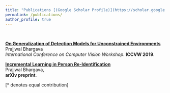 ```yaml
---
title: "Publications [(Google Scholar Profile)](https://scholar.google.co.in/citations?user=zTq103EAAAAJ&hl=en)"
permalink: /publications/
author_profile: true
---
```

<br>

<b>[On Generalization of Detection Models for Unconstrained Environments](../publications/GenDetectionIccvw19)</b> <br> 
Prajjwal Bhargava <br>
<i>International Conference on Computer Vision Workshop</i>. <b>ICCVW 2019</b>.


<b>[Incremental Learning in Person Re-Identification](../publications/IncrementalPersonReid)</b> <br> 
Prajjwal Bhargava, <br>
<b>arXiv preprint</b>.





[\* denotes equal contribution]
